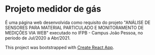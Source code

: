 # Projeto medidor de gás

É uma página web desenvolvida como requisito do projeto "ANÁLISE DE SENSORES PARA MATERIAL PARTICULADO E MONITORAMENTO DE MEDIÇÕES VIA WEB" executado no IFPB - Campus João Pessoa, no período de Jul/2020 a Abr/2021.

This project was bootstrapped with [Create React App](https://github.com/facebook/create-react-app).